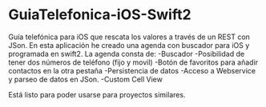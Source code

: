# GuiaTelefonica-iOS-Swift2
Guía telefónica para iOS que rescata los valores a través de un REST con JSon.
En esta aplicación he creado una agenda con buscador para iOS y programada en swift2.
La agenda consta de: 
-Buscador
-Posibilidad de tener dos números de teléfono (fijo y movil)
-Botón de favoritos para añadir contactos en la otra pestaña
-Persistencia de datos
-Acceso a Webservice y parseo de datos en JSon.
-Custom Cell View

Está listo para poder usarse para proyectos similares. 
